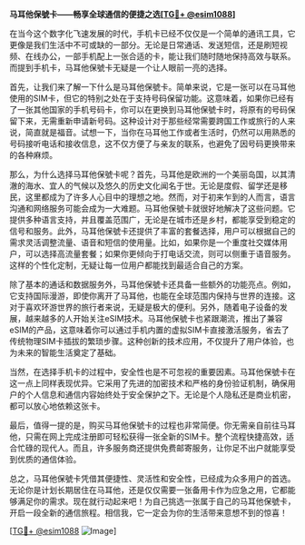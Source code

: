 **马耳他保號卡——畅享全球通信的便捷之选[[TG💪+ @esim1088](https://t.me/s/esim1088)]**

在当今这个数字化飞速发展的时代，手机卡已经不仅仅是一个简单的通讯工具，它更像是我们生活中不可或缺的一部分。无论是日常通话、发送短信，还是刷短视频、在线办公，一部手机配上一张合适的卡，能让我们随时随地保持高效与联系。而提到手机卡，马耳他保號卡无疑是一个让人眼前一亮的选择。

首先，让我们来了解一下什么是马耳他保號卡。简单来说，它是一张可以在马耳他使用的SIM卡，但它的特别之处在于支持号码保留功能。这意味着，如果你已经有了一张其他国家的手机号码卡，你可以在更换到马耳他保號卡时，将原有的号码保留下来，无需重新申请新号码。这种设计对于那些经常需要跨国工作或旅行的人来说，简直就是福音。试想一下，当你在马耳他工作或者生活时，仍然可以用熟悉的号码接听电话和接收信息，这不仅方便了与亲友的联系，也避免了因号码更换带来的各种麻烦。

那么，为什么选择马耳他保號卡呢？首先，马耳他是欧洲的一个美丽岛国，以其清澈的海水、宜人的气候以及悠久的历史文化闻名于世。无论是度假、留学还是移民，这里都成为了许多人心目中的理想之地。然而，对于初来乍到的人而言，语言沟通和网络服务可能会成为一大难题。马耳他保號卡就很好地解决了这些问题。它提供多种语言支持，并且覆盖范围广，无论是在城市还是乡村，都能享受到稳定的信号和服务。此外，马耳他保號卡还提供了丰富的套餐选择，用户可以根据自己的需求灵活调整流量、语音和短信的使用量。比如，如果你是一个重度社交媒体用户，可以选择高流量套餐；如果你更倾向于打电话交流，则可以侧重于语音服务。这样的个性化定制，无疑让每一位用户都能找到最适合自己的方案。

除了基本的通话和数据服务外，马耳他保號卡还具备一些额外的功能亮点。例如，它支持国际漫游，即使你离开了马耳他，也能在全球范围内保持与世界的连接。这对于喜欢环游世界的旅行者来说，无疑是极大的便利。另外，随着电子设备的发展，越来越多的人开始关注eSIM技术。马耳他保號卡也紧跟潮流，推出了兼容eSIM的产品，这意味着你可以通过手机内置的虚拟SIM卡直接激活服务，省去了传统物理SIM卡插拔的繁琐步骤。这种创新的技术应用，不仅提升了用户体验，也为未来的智能生活奠定了基础。

当然，在选择手机卡的过程中，安全性也是不可忽视的重要因素。马耳他保號卡在这一点上同样表现优异。它采用了先进的加密技术和严格的身份验证机制，确保用户的个人信息和通信内容始终处于安全保护之下。无论是个人隐私还是商业机密，都可以放心地依赖这张卡。

最后，值得一提的是，购买马耳他保號卡的过程也非常简便。你无需亲自前往马耳他，只需在网上完成注册即可轻松获得一张全新的SIM卡。整个流程快捷高效，适合忙碌的现代人。而且，许多服务商还提供免费邮寄服务，让你足不出户就能享受到优质的通信体验。

总之，马耳他保號卡凭借其便捷性、灵活性和安全性，已经成为众多用户的首选。无论你是计划长期居住在马耳他，还是仅仅需要一张备用卡作为应急之用，它都能够满足你的需求。现在就行动起来吧！为自己挑选一张属于自己的马耳他保號卡，开启一段全新的通信旅程。相信我，它一定会为你的生活带来意想不到的惊喜！

[[TG💪+ @esim1088](https://t.me/s/esim1088) ![Image](https://i.postimg.cc/4NQfJmqS/Snipaste-2025-05-13-00-14-12.png)]